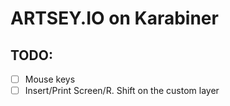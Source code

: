# ARTSEY.IO on Karabiner

## TODO:
- [ ] Mouse keys
- [ ] Insert/Print Screen/R. Shift on the custom layer
